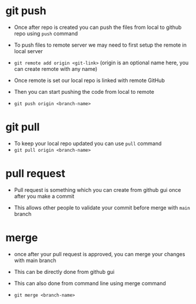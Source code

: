 # git push
- Once after repo is created you can push the files from local to github repo using `push` command

- To push files to remote server we may need to first setup the remote in local server

- `git remote add origin <git-link>`
   (origin is an optional name here, you can create remote with any name)

- Once remote is set our local repo is linked with remote GitHub

- Then you can start pushing the code from local to remote

-  `git push origin <branch-name>`

# git pull
- To keep your local repo updated you can use `pull` command
- `git pull origin <branch-name>`

# pull request
- Pull request is something which you can create from github gui once after you make a commit

- This allows other people to validate your commit before merge with `main` branch


# merge
- once after your pull request is approved, you can merge your changes with main branch

- This can be directly done from github gui

- This can also done from command line using merge command

- `git merge <branch-name>`
